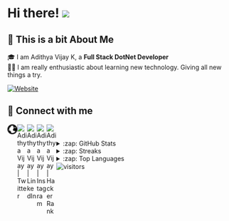 # Hi there! <img src="https://media.giphy.com/media/hvRJCLFzcasrR4ia7z/giphy.gif" width="29px">

## 🚀 This is a bit About Me

🎓 I am Adithya Vijay K, a **Full Stack DotNet Developer** <br />
👨‍💻 I am really enthusiastic about learning new technology. Giving all new things a try.

[![Website](https://img.shields.io/website?label=adithyavj.in&style=for-the-badge&url=https%3A%2F%2Fadithyavj.in)](https://adithyavj.in)
## 🔗 Connect with me

[<img align="left" alt="adithyavj.in" width="22px" src="https://raw.githubusercontent.com/iconic/open-iconic/master/svg/globe.svg" />][website]
[<img align="left" alt="Adithya Vijay | Twitter" width="22px" src="https://cdn.jsdelivr.net/npm/simple-icons@v3/icons/twitter.svg" />][twitter]
[<img align="left" alt="Adithya Vijay | LinkedIn" width="22px" src="https://cdn.jsdelivr.net/npm/simple-icons@v3/icons/linkedin.svg" />][linkedin]
[<img align="left" alt="Adithya Vijay | Instagram" width="22px" src="https://cdn.jsdelivr.net/npm/simple-icons@v3/icons/instagram.svg" />][instagram]
[<img align="left" alt="Adithya Vijay | HackerRank" width="22px" src="https://cdn.jsdelivr.net/npm/simple-icons@v3/icons/hackerrank.svg" />][hackerrank]

<br />
<br />

<details>
    <summary>:zap: GitHub Stats </summary>
    <img align="center" src="https://github-readme-stats.vercel.app/api?username=adithyavj&show_icons=true&hide_border=true&locale=en&count_private=true" alt="Adithya Vijay's GitHub Stats">
</details>
<details>
    <summary>:zap: Streaks </summary>
    <img align="center" src="https://github-readme-streak-stats.herokuapp.com/?user=adithyavj&" alt="Adithya's coding streak" />
</details>
<details>
    <summary>:zap: Top Languages </summary>
    <img align="center" src="https://github-readme-stats.vercel.app/api/top-langs/?username=adithyavj" alt="Adithya's Top languages"/>
</details>
<img align="center" src="https://visitor-badge.laobi.icu/badge?page_id=adithyavj.adithyavj" alt="visitors">

[website]: http://adithyavj.in
[linkedin]: https://www.linkedin.com/in/adithyavijayk
[twitter]: https://twitter.com/adithyavj
[instagram]: https://www.instagram.com/adithyavj
[hackerrank]: https://www.hackerrank.com/adithyavj
